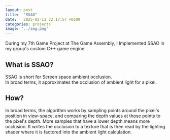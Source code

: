 ```yaml
---
layout: post
title:  "SSAO"
date:   2025-02-11 22:17:57 +0100
categories: projects
image: "../img.png"
---
```


During my 7th Game Project at The Game Assembly, I Implemented SSAO in my group's custom C++ game engine.

## What is SSAO?

SSAO is short for Screen space ambient occlusion.  
In broad terms, it approximates the occlusion of ambient light for a pixel.

## How?

In broad terms, the algorithm works by sampling points around the pixel's position in view-space, and comparing 
the depth values at those points to the pixel's depth. More samples that have a lower depth means more occlusion.
It writes the occlusion to a texture that is then read by the lighting shader where it is factored into the ambient light calculation.